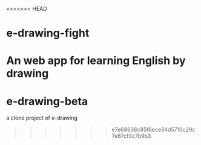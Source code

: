 <<<<<<< HEAD
# e-drawing-fight
An web app for learning English by drawing
=======
# e-drawing-beta
a clone project of e-drawing 
>>>>>>> e7e68636c85f6ece34d5710c29c7e67cf0c7b9b3
